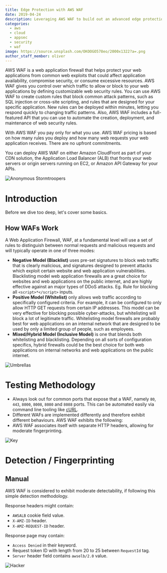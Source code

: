 ```yaml
---
title: Edge Protection with AWS WAF
date: 2019-04-24
description: Leveraging AWS WAF to build out an advanced edge protection.
categories:
  - aws
  - cloud
  - appsec
  - security
  - waf
image: https://source.unsplash.com/OKOOGO578eo/2000x1322?a=.png
author_staff_member: oliver
---
```


AWS WAF is a web application firewall that helps protect your web applications from common web exploits that could affect application availability, compromise security, or consume excessive resources. AWS WAF gives you control over which traffic to allow or block to your web applications by defining customizable web security rules. You can use AWS WAF to create custom rules that block common attack patterns, such as SQL injection or cross-site scripting, and rules that are designed for your specific application. New rules can be deployed within minutes, letting you respond quickly to changing traffic patterns. Also, AWS WAF includes a full-featured API that you can use to automate the creation, deployment, and maintenance of web security rules.

With AWS WAF you pay only for what you use. AWS WAF pricing is based on how many rules you deploy and how many web requests your web application receives. There are no upfront commitments.

You can deploy AWS WAF on either Amazon CloudFront as part of your CDN solution, the Application Load Balancer (ALB) that fronts your web servers or origin servers running on EC2, or Amazon API Gateway for your APIs.

![Anonymous Stormtroopers](https://source.unsplash.com/eIhH7RTlTZA/1500x1000?a=.png)

# Introduction

Before we dive too deep, let's cover some basics.

## How WAFs Work

A Web Application Firewall, WAF, at a fundamental level will use a set of rules to distinguish between normal requests and malicious requests and will typically operate in one of three modes:

- **Negative Model (Blacklist)** uses pre-set signatures to block web traffic that is clearly malicious, and signatures designed to prevent attacks which exploit certain website and web application vulnerabilities. Blacklisting model web application firewalls are a great choice for websites and web applications on the public internet, and are highly effective against an major types of DDoS attacks. Eg. Rule for blocking all `<script>*</script>` inputs.
- **Positive Model (Whitelist)** only allows web traffic according to specifically configured criteria. For example, it can be configured to only allow HTTP GET requests from certain IP addresses. This model can be very effective for blocking possible cyber-attacks, but whitelisting will block a lot of legitimate traffic. Whitelisting model firewalls are probably best for web applications on an internal network that are designed to be used by only a limited group of people, such as employees.
- **Mixed/Hybrid Model (Inclusive Model)** is one that blends both whitelisting and blacklisting. Depending on all sorts of configuration specifics, hybrid firewalls could be the best choice for both web applications on internal networks and web applications on the public internet.

![Umbrellas](https://source.unsplash.com/C9nyzOQ3zIY/1500x1000?a=.png)

# Testing Methodology

- Always look out for common ports that expose that a WAF, namely `80`, `443`, `8000`, `8008`, `8080` and `8088` ports. This can be automated easily via command line tooling like [cURL](https://github.com/curl/curl).
- Different WAFs are implemented differently and therefore exhibit different behaviours. AWS WAF exhibits the following:
- AWS WAF associates itself with separate HTTP headers, allowing for moderate fingerprinting.

![Key](https://source.unsplash.com/OHnvp41aDzE/1500x1000?a=.png)

# Detection / Fingerprinting

## Manual

AWS WAF is considered to exhibit moderate detectability, if following this simple detection methodology.

Response headers might contain:

- `AWSALB` cookie field value.
- `X-AMZ-ID` header.
- `X-AMZ-REQUEST-ID` header.

Response page may contain:
- `Access Denied` in their keyword.
- Request token ID with length from 20 to 25 between `RequestId` tag.
- `Server` header field contains `awselb/2.0` value.

![Hacker](https://source.unsplash.com/flha0KwRrRc/1500x1000?a=.png)
